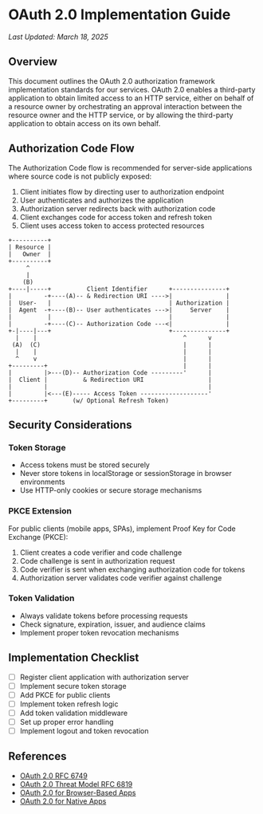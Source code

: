 # OAuth 2.0 Implementation Guide

*Last Updated: March 18, 2025*

## Overview

This document outlines the OAuth 2.0 authorization framework implementation standards for our services. OAuth 2.0 enables a third-party application to obtain limited access to an HTTP service, either on behalf of a resource owner by orchestrating an approval interaction between the resource owner and the HTTP service, or by allowing the third-party application to obtain access on its own behalf.

## Authorization Code Flow

The Authorization Code flow is recommended for server-side applications where source code is not publicly exposed:

1. Client initiates flow by directing user to authorization endpoint
2. User authenticates and authorizes the application
3. Authorization server redirects back with authorization code
4. Client exchanges code for access token and refresh token
5. Client uses access token to access protected resources

```
+----------+
| Resource |
|   Owner  |
+----------+
     ^
     |
    (B)
+----|-----+          Client Identifier      +---------------+
|         -+----(A)-- & Redirection URI ---->|               |
|  User-   |                                 | Authorization |
|  Agent  -+----(B)-- User authenticates --->|     Server    |
|          |                                 |               |
|         -+----(C)-- Authorization Code ---<|               |
+-|----|---+                                 +---------------+
  |    |                                         ^      v
 (A)  (C)                                        |      |
  |    |                                         |      |
  ^    v                                         |      |
+---------+                                      |      |
|         |>---(D)-- Authorization Code ---------'      |
|  Client |          & Redirection URI                  |
|         |                                             |
|         |<---(E)----- Access Token -------------------'
+---------+       (w/ Optional Refresh Token)
```

## Security Considerations

### Token Storage
- Access tokens must be stored securely
- Never store tokens in localStorage or sessionStorage in browser environments
- Use HTTP-only cookies or secure storage mechanisms

### PKCE Extension
For public clients (mobile apps, SPAs), implement Proof Key for Code Exchange (PKCE):

1. Client creates a code verifier and code challenge
2. Code challenge is sent in authorization request
3. Code verifier is sent when exchanging authorization code for tokens
4. Authorization server validates code verifier against challenge

### Token Validation
- Always validate tokens before processing requests
- Check signature, expiration, issuer, and audience claims
- Implement proper token revocation mechanisms

## Implementation Checklist

- [ ] Register client application with authorization server
- [ ] Implement secure token storage
- [ ] Add PKCE for public clients
- [ ] Implement token refresh logic
- [ ] Add token validation middleware
- [ ] Set up proper error handling
- [ ] Implement logout and token revocation

## References

- [OAuth 2.0 RFC 6749](https://tools.ietf.org/html/rfc6749)
- [OAuth 2.0 Threat Model RFC 6819](https://tools.ietf.org/html/rfc6819)
- [OAuth 2.0 for Browser-Based Apps](https://tools.ietf.org/html/draft-ietf-oauth-browser-based-apps)
- [OAuth 2.0 for Native Apps](https://tools.ietf.org/html/rfc8252)
